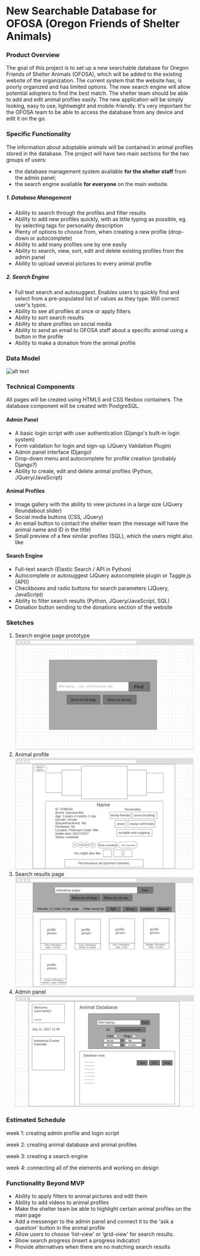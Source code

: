 # New Searchable Database for OFOSA (Oregon Friends of Shelter Animals)
### Product Overview
 The goal of this project is to set up a new searchable database for Oregon Friends of Shelter Animals (OFOSA), which will be added to the existing website of the organization. The current system that the website has, is poorly organized and has limited options. The new search engine will allow potential adopters to find the best match. The shelter team should be able to add and edit animal profiles easily. The new application will be simply looking, easy to use, lightweight and mobile-friendly. It's very important for the OFOSA team to be able to access the database from any device and edit it on the go. 
### Specific Functionality
The information about adoptable animals will be contained in animal profiles stored in the database. The project will have two main sections for the two groups of users: 
   - the database management system available **for the shelter staff** from the admin panel;
   - the search engine available **for everyone** on the main website.
##### 1. Database Management
- Ability to search through the profiles and filter results
- Ability to add new profiles quickly, with as little typing as possible, eg. by selecting tags for personality description
- Plenty of options to choose from, when creating a new profile (drop-down or autocomplete)
- Ability to add many profiles one by one easily
- Ability to search, view, sort, edit and delete existing profiles from the admin panel
- Ability to upload several pictures to every animal profile
##### 2. Search Engine
- Full text search and autosuggest. Enables users to quickly find and select from a pre-populated list of values as they type. Will correct user's typos.
- Ability to see all profiles at once or apply filters
- Ability to sort search results
- Ability to share profiles on social media
- Ability to send an email to OFOSA staff about a specific animal using a button in the profile
- Ability to make a donation from the animal profile
### Data Model
![alt text]( PDXclass/capstone/animalproject/animalapp/static/animalapp/img/capstone_data_structure.jpg  "Data model diagram")
 ### Technical Components
All pages will be created using HTML5 and CSS flexbox containers. The database component will be created with PostgreSQL.

#### Admin Panel
- A basic login script with user authentication (Django's built-in login system)
- Form validation for login and sign-up (JQuery Validation Plugin)
- Admin panel interface (Django)
- Drop-down menu and autocomplete for profile creation (probably Django?)
- Ability to create, edit and delete animal profiles (Python, JQuery/JavaScript)

#### Animal Profiles
- Image gallery with the ability to view pictures in a large size (JQuery Roundabout slider)
- Social media buttons (CSS, JQuery)
- An email button to contact the shelter team (the message will have the animal name and ID in the title)
- Small preview of a few similar profiles (SQL), which the users might also like

#### Search Engine
- Full-text search (Elastic Search / API in Python)
- Autocomplete or autosuggest (JQuery autocomplete plugin or Taggle.js (API))
- Checkboxes and radio buttons for search parameters (JQuery, JavaScript)
- Ability to filter search results (Python, JQuery/JavaScript, SQL)
- Donation button sending to the donations section of the website

### Sketches
1. Search engine page prototype
![alt text](https://github.com/jastr945/PDXclass/blob/master/capstone/animalproject/animalapp/static/animalapp/img/search_engine_page.png "Search engine page")
2. Animal profile
![alt text](https://github.com/jastr945/PDXclass/blob/master/capstone/animalproject/animalapp/static/animalapp/img/animal_profile.png "Animal profile")
3. Search results page
![alt text](https://github.com/jastr945/PDXclass/blob/master/capstone/animalproject/animalapp/static/animalapp/img/search_results_page.png "Search results")
4. Admin panel
![alt text](https://github.com/jastr945/PDXclass/blob/master/capstone/animalproject/animalapp/static/animalapp/img/admin_panel.png "Admin panel")
 ### Estimated Schedule
week 1: creating admin profile and login script

week 2: creating animal database and animal profiles

week 3: creating a search engine

week 4: connecting all of the elements and working on design

### Functionality Beyond MVP
- Ability to apply filters to animal pictures and edit them
- Ability to add videos to animal profiles
- Make the shelter team be able to highlight certain animal profiles on the main page
- Add a messenger to the admin panel and connect it to the 'ask a question' button in the animal profile
- Allow users to choose ‘list-view’ or ‘grid-view’ for search results.
- Show search progress (insert a progress indicator)
- Provide alternatives when there are no matching search results 
